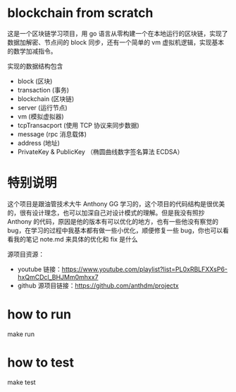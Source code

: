 # blockchain from scratch

这是一个区块链学习项目，用 go 语言从零构建一个在本地运行的区块链，实现了数据加解密、节点间的 block 同步，还有一个简单的 vm 虚拟机逻辑，实现基本的数学加减指令。

实现的数据结构包含

- block (区块)
- transaction (事务)
- blockchain (区块链)
- server (运行节点)
- vm (模拟虚拟器)
- tcpTransacport (使用 TCP 协议来同步数据)
- message (rpc 消息载体)
- address (地址)
- PrivateKey & PublicKey （椭圆曲线数字签名算法 ECDSA）

# 特别说明

这个项目是跟油管技术大牛 Anthony GG 学习的，这个项目的代码结构是很优美的，很有设计理念，也可以加深自己对设计模式的理解。但是我没有照抄 Anthony 的代码，原因是他的版本有可以优化的地方，也有一些他没有察觉的 bug，在学习的过程中我基本都有做一些小优化，顺便修复一些 bug，你也可以看看我的笔记 note.md 来具体的优化和 fix 是什么

源项目资源：

- youtube 链接：https://www.youtube.com/playlist?list=PL0xRBLFXXsP6-hxQmCDcl_BHJMm0mhxx7
- github 源项目链接：https://github.com/anthdm/projectx

# how to run

make run

# how to test

make test
